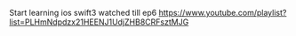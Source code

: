 Start learning ios swift3
watched till ep6
https://www.youtube.com/playlist?list=PLHmNdpdzx21HEENJ1UdjZHB8CRFsztMJG
